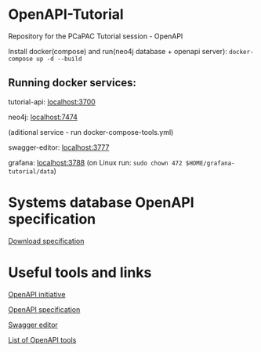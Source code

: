 # OpenAPI-Tutorial

Repository for the PCaPAC Tutorial session - OpenAPI

Install docker(compose) and run(neo4j database + openapi server):
`docker-compose up -d --build`

## Running docker services:

tutorial-api: [localhost:3700](http://localhost:3700)

neo4j: [localhost:7474](http://localhost:7474)

(aditional service - run docker-compose-tools.yml)

swagger-editor: [localhost:3777](http://localhost:3777)

grafana: [localhost:3788](http://localhost:3788) (on Linux run: `sudo chown 472 $HOME/grafana-tutorial/data`)

# Systems database OpenAPI specification

[Download specification](https://raw.githubusercontent.com/JiriSvachaEliBeams/OpenAPI-Tutorial/main/code/systems-api/swagger/systemsapi.yaml)

# Useful tools and links

[OpenAPI initiative](https://oai.github.io/)

[OpenAPI specification](https://swagger.io/specification/)

[Swagger editor](https://editor.swagger.io/)

[List of OpenAPI tools](https://openapi.tools/)
